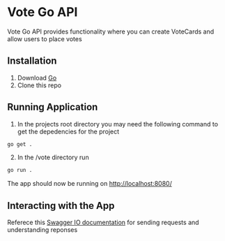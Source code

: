 # Vote Go API

Vote Go API provides functionality where you can create VoteCards and allow users to place votes

## Installation

1. Download [Go](https://go.dev/dl/) 
2. Clone this repo

## Running Application


1. In the projects root directory you may need the following command to get the depedencies for the project
 ```bash
go get .
``` 

2. In the /vote directory run
```bash
go run .
```
The app should now be running on [http://localhost:8080/](http://localhost:8080/)

## Interacting with the App

Referece this [Swagger IO documentation](https://matthewcroft.github.io/VoteGoAPI/) for sending requests and understanding reponses
